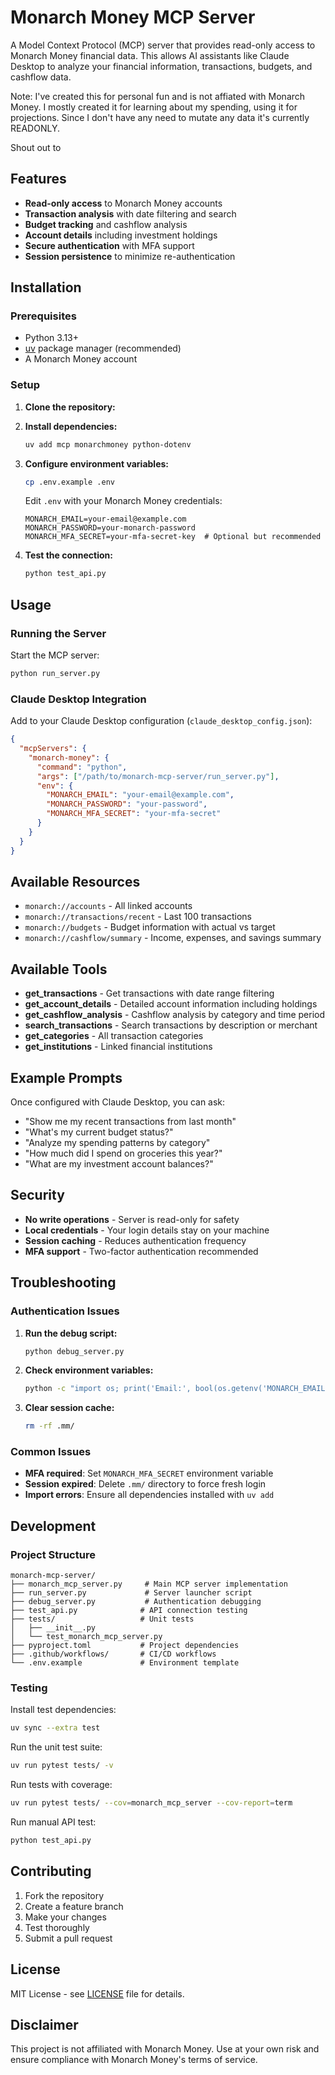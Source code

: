 # Monarch Money MCP Server

A Model Context Protocol (MCP) server that provides read-only access to Monarch Money financial data. This allows AI assistants like Claude Desktop to analyze your financial information, transactions, budgets, and cashflow data.

Note: I've created this for personal fun and is not affiated with Monarch Money. I mostly created it for learning about my spending, using it for projections. Since I don't have any need to mutate any data it's currently READONLY.

Shout out to 

## Features

- **Read-only access** to Monarch Money accounts
- **Transaction analysis** with date filtering and search
- **Budget tracking** and cashflow analysis
- **Account details** including investment holdings
- **Secure authentication** with MFA support
- **Session persistence** to minimize re-authentication

## Installation

### Prerequisites

- Python 3.13+
- [uv](https://docs.astral.sh/uv/) package manager (recommended)
- A Monarch Money account

### Setup

1. **Clone the repository:**

2. **Install dependencies:**
   ```bash
   uv add mcp monarchmoney python-dotenv
   ```

3. **Configure environment variables:**
   ```bash
   cp .env.example .env
   ```
   
   Edit `.env` with your Monarch Money credentials:
   ```
   MONARCH_EMAIL=your-email@example.com
   MONARCH_PASSWORD=your-monarch-password
   MONARCH_MFA_SECRET=your-mfa-secret-key  # Optional but recommended
   ```

4. **Test the connection:**
   ```bash
   python test_api.py
   ```

## Usage

### Running the Server

Start the MCP server:
```bash
python run_server.py
```

### Claude Desktop Integration

Add to your Claude Desktop configuration (`claude_desktop_config.json`):

```json
{
  "mcpServers": {
    "monarch-money": {
      "command": "python",
      "args": ["/path/to/monarch-mcp-server/run_server.py"],
      "env": {
        "MONARCH_EMAIL": "your-email@example.com",
        "MONARCH_PASSWORD": "your-password",
        "MONARCH_MFA_SECRET": "your-mfa-secret"
      }
    }
  }
}
```

## Available Resources

- `monarch://accounts` - All linked accounts
- `monarch://transactions/recent` - Last 100 transactions  
- `monarch://budgets` - Budget information with actual vs target
- `monarch://cashflow/summary` - Income, expenses, and savings summary

## Available Tools

- **get_transactions** - Get transactions with date range filtering
- **get_account_details** - Detailed account information including holdings
- **get_cashflow_analysis** - Cashflow analysis by category and time period
- **search_transactions** - Search transactions by description or merchant
- **get_categories** - All transaction categories
- **get_institutions** - Linked financial institutions

## Example Prompts

Once configured with Claude Desktop, you can ask:

- "Show me my recent transactions from last month"
- "What's my current budget status?"
- "Analyze my spending patterns by category"
- "How much did I spend on groceries this year?"
- "What are my investment account balances?"

## Security

- **No write operations** - Server is read-only for safety
- **Local credentials** - Your login details stay on your machine
- **Session caching** - Reduces authentication frequency
- **MFA support** - Two-factor authentication recommended

## Troubleshooting

### Authentication Issues

1. **Run the debug script:**
   ```bash
   python debug_server.py
   ```

2. **Check environment variables:**
   ```bash
   python -c "import os; print('Email:', bool(os.getenv('MONARCH_EMAIL'))); print('Password:', bool(os.getenv('MONARCH_PASSWORD')))"
   ```

3. **Clear session cache:**
   ```bash
   rm -rf .mm/
   ```

### Common Issues

- **MFA required**: Set `MONARCH_MFA_SECRET` environment variable
- **Session expired**: Delete `.mm/` directory to force fresh login
- **Import errors**: Ensure all dependencies installed with `uv add`

## Development

### Project Structure

```
monarch-mcp-server/
├── monarch_mcp_server.py     # Main MCP server implementation
├── run_server.py             # Server launcher script
├── debug_server.py           # Authentication debugging
├── test_api.py              # API connection testing
├── tests/                   # Unit tests
│   ├── __init__.py
│   └── test_monarch_mcp_server.py
├── pyproject.toml           # Project dependencies
├── .github/workflows/       # CI/CD workflows
└── .env.example             # Environment template
```

### Testing

Install test dependencies:
```bash
uv sync --extra test
```

Run the unit test suite:
```bash
uv run pytest tests/ -v
```

Run tests with coverage:
```bash
uv run pytest tests/ --cov=monarch_mcp_server --cov-report=term
```

Run manual API test:
```bash
python test_api.py
```

## Contributing

1. Fork the repository
2. Create a feature branch
3. Make your changes
4. Test thoroughly
5. Submit a pull request

## License

MIT License - see [LICENSE](LICENSE) file for details.

## Disclaimer

This project is not affiliated with Monarch Money. Use at your own risk and ensure compliance with Monarch Money's terms of service.

